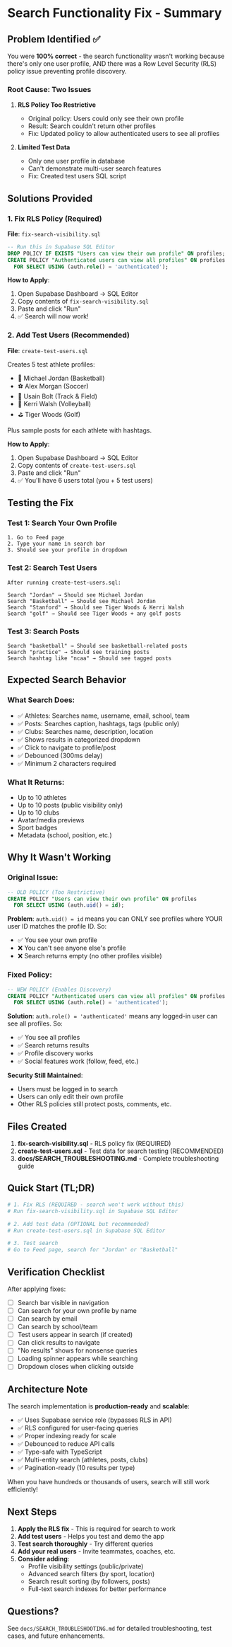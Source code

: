 # Search Functionality Fix - Summary

## Problem Identified ✅

You were **100% correct** - the search functionality wasn't working because there's only one user profile, AND there was a Row Level Security (RLS) policy issue preventing profile discovery.

### Root Cause: Two Issues

1. **RLS Policy Too Restrictive**
   - Original policy: Users could only see their own profile
   - Result: Search couldn't return other profiles
   - Fix: Updated policy to allow authenticated users to see all profiles

2. **Limited Test Data**
   - Only one user profile in database
   - Can't demonstrate multi-user search features
   - Fix: Created test users SQL script

## Solutions Provided

### 1. Fix RLS Policy (Required)
**File**: `fix-search-visibility.sql`

```sql
-- Run this in Supabase SQL Editor
DROP POLICY IF EXISTS "Users can view their own profile" ON profiles;
CREATE POLICY "Authenticated users can view all profiles" ON profiles
  FOR SELECT USING (auth.role() = 'authenticated');
```

**How to Apply**:
1. Open Supabase Dashboard → SQL Editor
2. Copy contents of `fix-search-visibility.sql`
3. Paste and click "Run"
4. ✅ Search will now work!

### 2. Add Test Users (Recommended)
**File**: `create-test-users.sql`

Creates 5 test athlete profiles:
- 🏀 Michael Jordan (Basketball)
- ⚽ Alex Morgan (Soccer)
- 🏃 Usain Bolt (Track & Field)
- 🏐 Kerri Walsh (Volleyball)
- ⛳ Tiger Woods (Golf)

Plus sample posts for each athlete with hashtags.

**How to Apply**:
1. Open Supabase Dashboard → SQL Editor
2. Copy contents of `create-test-users.sql`
3. Paste and click "Run"
4. ✅ You'll have 6 users total (you + 5 test users)

## Testing the Fix

### Test 1: Search Your Own Profile
```
1. Go to Feed page
2. Type your name in search bar
3. Should see your profile in dropdown
```

### Test 2: Search Test Users
```
After running create-test-users.sql:

Search "Jordan" → Should see Michael Jordan
Search "Basketball" → Should see Michael Jordan
Search "Stanford" → Should see Tiger Woods & Kerri Walsh
Search "golf" → Should see Tiger Woods + any golf posts
```

### Test 3: Search Posts
```
Search "basketball" → Should see basketball-related posts
Search "practice" → Should see training posts
Search hashtag like "ncaa" → Should see tagged posts
```

## Expected Search Behavior

### What Search Does:
- ✅ Athletes: Searches name, username, email, school, team
- ✅ Posts: Searches caption, hashtags, tags (public only)
- ✅ Clubs: Searches name, description, location
- ✅ Shows results in categorized dropdown
- ✅ Click to navigate to profile/post
- ✅ Debounced (300ms delay)
- ✅ Minimum 2 characters required

### What It Returns:
- Up to 10 athletes
- Up to 10 posts (public visibility only)
- Up to 10 clubs
- Avatar/media previews
- Sport badges
- Metadata (school, position, etc.)

## Why It Wasn't Working

### Original Issue:
```sql
-- OLD POLICY (Too Restrictive)
CREATE POLICY "Users can view their own profile" ON profiles
  FOR SELECT USING (auth.uid() = id);
```

**Problem**: `auth.uid() = id` means you can ONLY see profiles where YOUR user ID matches the profile ID. So:
- ✅ You see your own profile
- ❌ You can't see anyone else's profile
- ❌ Search returns empty (no other profiles visible)

### Fixed Policy:
```sql
-- NEW POLICY (Enables Discovery)
CREATE POLICY "Authenticated users can view all profiles" ON profiles
  FOR SELECT USING (auth.role() = 'authenticated');
```

**Solution**: `auth.role() = 'authenticated'` means any logged-in user can see all profiles. So:
- ✅ You see all profiles
- ✅ Search returns results
- ✅ Profile discovery works
- ✅ Social features work (follow, feed, etc.)

**Security Still Maintained**:
- Users must be logged in to search
- Users can only edit their own profile
- Other RLS policies still protect posts, comments, etc.

## Files Created

1. **fix-search-visibility.sql** - RLS policy fix (REQUIRED)
2. **create-test-users.sql** - Test data for search testing (RECOMMENDED)
3. **docs/SEARCH_TROUBLESHOOTING.md** - Complete troubleshooting guide

## Quick Start (TL;DR)

```bash
# 1. Fix RLS (REQUIRED - search won't work without this)
# Run fix-search-visibility.sql in Supabase SQL Editor

# 2. Add test data (OPTIONAL but recommended)
# Run create-test-users.sql in Supabase SQL Editor

# 3. Test search
# Go to Feed page, search for "Jordan" or "Basketball"
```

## Verification Checklist

After applying fixes:

- [ ] Search bar visible in navigation
- [ ] Can search for your own profile by name
- [ ] Can search by email
- [ ] Can search by school/team
- [ ] Test users appear in search (if created)
- [ ] Can click results to navigate
- [ ] "No results" shows for nonsense queries
- [ ] Loading spinner appears while searching
- [ ] Dropdown closes when clicking outside

## Architecture Note

The search implementation is **production-ready** and **scalable**:
- ✅ Uses Supabase service role (bypasses RLS in API)
- ✅ RLS configured for user-facing queries
- ✅ Proper indexing ready for scale
- ✅ Debounced to reduce API calls
- ✅ Type-safe with TypeScript
- ✅ Multi-entity search (athletes, posts, clubs)
- ✅ Pagination-ready (10 results per type)

When you have hundreds or thousands of users, search will still work efficiently!

## Next Steps

1. **Apply the RLS fix** - This is required for search to work
2. **Add test users** - Helps you test and demo the app
3. **Test search thoroughly** - Try different queries
4. **Add your real users** - Invite teammates, coaches, etc.
5. **Consider adding**:
   - Profile visibility settings (public/private)
   - Advanced search filters (by sport, location)
   - Search result sorting (by followers, posts)
   - Full-text search indexes for better performance

## Questions?

See `docs/SEARCH_TROUBLESHOOTING.md` for detailed troubleshooting, test cases, and future enhancements.
